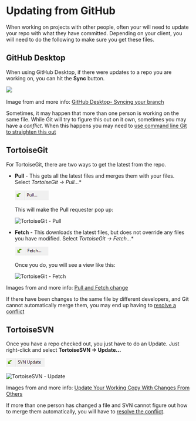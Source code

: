 # Updating from GitHub
When working on projects with other people, often your will need to update your repo with what they have committed. Depending on your client, you will need to do the following to make sure you get these files.

## GitHub Desktop
When using GitHub Desktop, if there were updates to a repo you are working on, you can hit the **Sync** button.

![](https://help.github.com/assets/images/help/desktop/sync-button-mac.png)

Image from and more info: [GitHub Desktop- Syncing your branch](https://help.github.com/desktop/guides/contributing/syncing-your-branch/)

Sometimes, it may happen that more than one person is working on the same file. While Git will try to figure this out on it own, sometimes you may have a *conflict*. When this happens you may need to [use command line Git to straighten this out](https://help.github.com/articles/resolving-a-merge-conflict-from-the-command-line/)

## TortoiseGit
For TortoiseGit, there are two ways to get the latest from the repo.

* **Pull** -  This gets all the latest files and merges them with your files. Select *TortoiseGit -> Pull...**

  ![](images/tortoisegit_menu_pull.jpg)
  
  This will make the Pull requester pop up:
  
  ![TortoiseGit - Pull](https://tortoisegit.org/docs/tortoisegit/images/GitPull.png)

* **Fetch** - This downloads the latest files, but does not override any files you have modified. Select *TortoiseGit -> Fetch...**

  ![](images/tortoisegit_menu_fetch.jpg)

  Once you do, you will see a view like this:

  ![TortoiseGit - Fetch](https://tortoisegit.org/docs/tortoisegit/images/Fetch.png)

Images from and more info: [Pull and Fetch change](https://tortoisegit.org/docs/tortoisegit/tgit-dug-pull.html)

If there have been changes to the same file by different developers, and Git cannot automatically merge them, you may end up having to [resolve a conflict](https://tortoisegit.org/docs/tortoisegit/tgit-dug-conflicts.html)

[](https://tortoisegit.org/docs/tortoisegit/tgit-dug-conflicts.html)
## TortoiseSVN
Once you have a repo checked out, you just have to do an Update. Just right-click and select **TortoiseSVN -> Update...**

![](images/tortoisesvn_menu_update.jpg)

![TortoiseSVN - Update](http://tortoisesvn.net/docs/release/TortoiseSVN_en/images/UpdateFinished.png)

Images from and more info: [Update Your Working Copy With Changes From Others](http://tortoisesvn.net/docs/release/TortoiseSVN_en/tsvn-dug-update.html)

If more than one person has changed a file and SVN cannot figure out how to merge them automatically, you will have to [resolve the conflict](http://tortoisesvn.net/docs/release/TortoiseSVN_en/tsvn-dug-conflicts.html).

